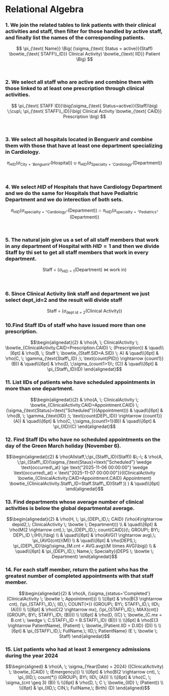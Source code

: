 # Relational Algebra

### 1. We join the related tables to link patients with their clinical activities and staff, then filter for those handled by active staff, and finally list the names of the corresponding patients.


$$
\pi_{\text{ Name}}
\Big(
    (\sigma_{\text{ Status = active}}(Staff)
    \bowtie_{\text{ STAFF\\_ID}} Clinical Activity)
    \bowtie_{\text{ IID}} Patient
\Big)
$$


<br>

### 2. We select all staff who are active and combine them with those linked to at least one prescription through clinical activities.

$$
\pi_{\text{ STAFF ID}}\big(\sigma_{\text{ Status=active}}(Staff)\big)
\;\cup\;
\pi_{\text{ STAFF\\_ID}}\big(
    Clinical Activity \bowtie_{\text{ CAID}} Prescription
\big)
$$


<br>

### 3. We select all hospitals located in Benguerir and combine them with those that have at least one department specializing in Cardiology.

$$
\pi_{\text{HID}}
\big(
    \sigma_{\text{City} = 'Benguerir'}(\text{Hospital})
\big)
\;\cup\;
\pi_{\text{HID}}
\big(
    \sigma_{\text{Specialty} = 'Cardiology'}(\text{Department})
\big)
$$


<br>


### 4. We select $HID$ of Hospitals that have Cardiology Department and we do the same for Hospitals that have Pedialtric Department and we do interection of both sets.

$$
\pi_{\mathrm{HID}}
\Big(
  \sigma_{\mathrm{speciality} = \text{"Cardiology"}}(\mathrm{Department})
\Big)
\ \cap \
\pi_{\mathrm{HID}}
\Big(
  \sigma_{\mathrm{speciality} = \text{"Pediatrics"}}(\mathrm{Department})
\Big)
$$

<br>


### 5. The natural join give us a set of all staff members that work in any department of Hospital with $HID =1$ and then we divide Staff by thi set to get all staff members that work in every department.

$$
\mathrm{Staff} \div 
\Big(
  \sigma_{\mathrm{HID} = 1}(\mathrm{Department})
  \bowtie
  \text{work in}
\Big)
$$

<br>


### 6. Since Clinical Activity link staff and department we just select dept_id=2 and the result will divide staff 

$$
\mathrm{Staff} \div 
\Big(
  \sigma_{\text{dept id} = 2}(\text{Clinical Activity})
\Big)
$$

### 10.Find Staff IDs of staff who have issued more than one prescription.

```math
\begin{alignedat}{2}
& \rho(A, \; ClinicalActivity \; \bowtie_{ClinicalActivity.CAID=Prescription.CAID} \; (Prescription))
& \quad\\[6pt]
& \rho(B, \; Staff \; \bowtie_{Staff.SID=A.SID} \; A)
& \quad\\[6pt]
& \rho(C, \; \gamma_{\text{Staff\_ID} ;\; \text{count(PID)} \rightarrow {count1}}(B)) 
& \quad\\[6pt]
& \rho(D, \;\sigma_{count1>1}\; (C))
& \quad\\[6pt]
& \pi_{Staff\_ID}(D)
\end{alignedat}
```

### 11. List IIDs of patients who have scheduled appointments in more than one department.

```math
\begin{alignedat}{2}
& \rho(A, \; ClinicalActivity \; \bowtie_{ClinicalActivity.CAID=Appointment.CAID} \; (\sigma_{\text{Status}=\text{"Scheduled"}}(Appointment)))
& \quad\\[6pt]
& \rho(B, \; \gamma_{\text{IID} ;\; \text{count(DEP\_ID)} \rightarrow {count1}}(A))
& \quad\\[6pt]
& \rho(C, \;\sigma_{count1>1}(B))
& \quad\\[6pt]
& \pi_{IID}(C)
\end{alignedat}
```
### 12. Find Staff IDs who have no scheduled appointments on the day of the Green March holiday (November 6).
```math
\begin{alignedat}{2}
&  \rho(Allstaff,\;\pi_{Staff\_ID}(Staff))
&\;-\;
& \rho(A, \;\pi_{Staff\_ID}(\sigma_{\text{Staus}=\text{"Scheduled"} \wedge \text{occurred\_at} \ge \text{"2025-11-06 00:00:00"} \wedge \text{occurred\_at} < \text{"2025-11-07 00:00:00"}}((ClinicalActivity \bowtie_{ClinicalActivity.CAID=Appointment.CAID} Appointment) \bowtie_{ClinicalActivity.Staff\_ID=Staff.Staff\_ID}Staff )) ) 
& \quad\\[6pt]
\end{alignedat}
```


### 13. Find departments whose average number of clinical activities is below the global departmental average.

```math
\begin{alignedat}{2}
& \rho(H, \; \pi_{DEP\_ID,\; CAID} (\rho(4\rightarrow depid2,\; ClinicalActivity \; \bowtie \; Department))) \\
& \quad\\[6pt]
& \rho(M(2 \rightarrow cnt),\;  \pi_{DEP\_ID,\; count(CAID)}(\; GROUP\; BY\; DEP\_ID \;(H)\;)\big) \\
& \quad\\[6pt]
& \rho(AVG(1 \rightarrow avg),\; \pi_{AVG(cnt)}(M)) \\
& \quad\\[6pt]
& \rho(DEPS,\; \pi_{DEP\_ID}\big(\sigma_{M.cnt < AVG.avg}(M \times AVG)\big)) \\
& \quad\\[6pt]
& \pi_{DEP\_ID,\; Name,\; Specialty}(DEPS \; \bowtie \; Department)
\end{alignedat}
```



### 14. For each staff member, return the patient who has the greatest number of completed appointments with that staff member.

```math
\begin{alignedat}{2}
& \rho(A, (\sigma_{status='Completed'} (ClinicalActivity \; \bowtie \; Appointment))) \\
\\[6pt]
& \rho(B(3 \rightarrow cnt), (\pi_{STAFF\_ID,\; IID,\; COUNT(*)} (GROUP\; BY\; STAFF\_ID,\; IID\; (A)))) \\
\\[6pt]
& \rho(C(2 \rightarrow mx), (\pi_{STAFF\_ID,\; MAX(cnt)} (GROUP\; BY\; STAFF\_ID\; (B)))) \\
\\[6pt]
& \rho(D, ((C) \; \bowtie_{C.mx = B.cnt \; \wedge \; C.STAFF\_ID = B.STAFF\_ID} (B))) \\
\\[6pt]
& \rho(E(3 \rightarrow PatientName), (Patient) \; \bowtie_{Patient.IID = D.IID} (D)) \\
\\[6pt]
& \pi_{STAFF\_ID,\; FullName,\; IID,\; PatientName} (E \; \bowtie \; Staff)
\end{alignedat}
```



### 15. List patients who had at least 3 emergency admissions during the year 2024

```math
\begin{aligned}
& \rho(A, \; \sigma_{Year(Date) = 2024} ((ClinicalActivity) \; \bowtie_{CAID} \; (Emergency))) \\
\\[6pt]
& \rho(B(2 \rightarrow cnt), \; \pi_{IID,\; count(*)} (GROUP\; BY\; IID\; (A))) \\
\\[6pt]
& \rho(C, \; \sigma_{cnt \geq 3} (B)) \\
\\[6pt]
& \rho(D, \; C \; \bowtie_{IID} \; (Patient)) \\
\\[6pt]
& \pi_{IID,\; CIN,\; FullName,\; Birth} (D)
\end{aligned}
```
